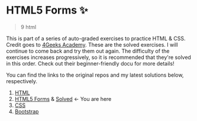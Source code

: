 # HTML5 Forms :sparkles:
> 9 html

This is part of a series of auto-graded exercises to practice HTML & CSS. Credit goes to <a href="https://github.com/4GeeksAcademy">4Geeks Academy</a>. These are the solved exercises. I will continue to come back and try them out again. The difficulty of the exercises increases progressively, so it is recommended that they're solved in this order. Check out their beginner-friendly docu for more details!

You can find the links to the original repos and my latest solutions below, respectively.
<ol>
  <li><a target="_blank" href="https://github.com/4GeeksAcademy/html-tutorial-exercises-course">HTML</a></li>
  <li><a target="_blank" href="https://github.com/4GeeksAcademy/html-forms-tutorial-exercises">HTML5 Forms</a> & <a target="_blank" href="https://github.com/RMjeess/html-forms-exercises">Solved</a> ← You are here</li>
  <li><a target="_blank" href="https://github.com/4GeeksAcademy/css-tutorial-exercises-course">CSS</a></li>
  <li><a target="_blank" href="https://github.com/4GeeksAcademy/bootstrap-exercises-tutorial">Bootstrap</a></li>
</ol>



